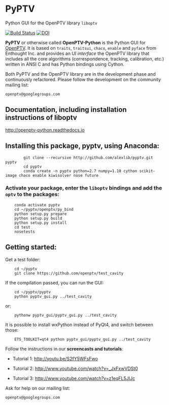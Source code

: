 # PyPTV
Python GUI for the OpenPTV library `liboptv`


[![Build Status](https://travis-ci.org/alexlib/pyptv.svg?branch=master)](https://travis-ci.org/alexlib/pyptv) [![DOI](https://zenodo.org/badge/121291437.svg)](https://zenodo.org/badge/latestdoi/121291437)




**PyPTV** or otherwise called **OpenPTV-Python** is the Python GUI for [OpenPTV](http://www.openptv.net). It is based on `traits`, `traitsui`, `chaco`, `enable` and `pyface` from Enthought Inc. and provides an UI *interface* the OpenPTV library that includes all the core algorithms (correspondence, tracking, calibration, etc.) written in ANSI C and has Python bindings using Cython.  

Both PyPTV and the OpenPTV library are in the development phase and continuously refactored. Please follow the development on the community mailing list:

	openptv@googlegroups.com


## Documentation, including installation instructions of liboptv

<http://openptv-python.readthedocs.io>


## Installing this package, pyptv, using Anaconda:

        	git clone --recursive http://github.com/alexlib/pyptv.git pyptv
        	cd pyptv
        	conda create -n pyptv python=2.7 numpy=1.10 cython scikit-image chaco enable kiwisolver nose future

### Activate your package, enter the `liboptv` bindings and add the `optv` to the packages:

		conda activate pyptv
		cd ~/pyptv/openptv/py_bind
		python setup.py prepare
		python setup.py build
		python setup.py install
		cd test
		nosetests

## Getting started:

Get a test folder: 
		
		cd ~/pyptv
		git clone https://github.com/openptv/test_cavity

If the compilation passed, you can run the GUI:  
		
		cd ~/pyptv/pyptv
		python pyptv_gui.py ../test_cavity
		
or:  

		pythonw pyptv_gui/pyptv_gui.py ../test_cavity
		
It is possible to install wxPython instead of PyQt4, and switch between those:  

		ETS_TOOLKIT=qt4 python pyptv_gui/pyptv_gui.py ../test_cavity

Follow the instructions in our **screencasts and tutorials**:
  
  *  Tutorial 1: <http://youtu.be/S2fY5WFsFwo>  
  
  *  Tutorial 2: <http://www.youtube.com/watch?v=_JxFxwVDSt0>   
  
  *  Tutorial 3: <http://www.youtube.com/watch?v=z1eqFL5JIJc>  
  
  
Ask for help on our mailing list:

	openptv@googlegroups.com



